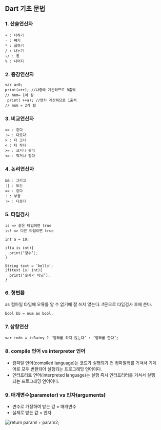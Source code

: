 ## Dart 기초 문법

### 1. 산술연산자
```
+ : 더하기
- : 빼기
* : 곱하기
/ : 나누기
~/ : 몫
% : 나머지
```

### 2. 증감연산자

```
var a=0;
print(a++); //나중에 계산하므로 0출력
// num= 1이 됨
 print( ++a); //먼저 계산하므로 1출력
// num = 2가 됨
```


### 3. 비교연산자
```
== : 같다
!= : 다르다
> : 더 크다
< : 더 작다
>= : 크거나 같다
<= : 작거나 같다
```

### 4. 논리연산자
```
&& : 그리고
|| : 또는
== : 같다
! : 부정
!= : 다르다
```

### 5. 타입검사
```
is => 같은 타입이면 true
is! => 다른 타입이면 true

int a = 10;

if(a is int){
  print(‘정수’);
}

String text = ’hello’;
if(text is! int){
  print(‘숫자가 아님’);
}
```
### 6. 형변환
as 컴파일 타임에 오류를 알 수 없기에 잘 쓰지 않는다. if문으로 타입검사 후에 쓴다.
```
bool bb = num as bool; 
```
### 7. 삼항연산
```
var todo = isRainy ? ‘빨래를 하지 않는다’ : ‘빨래를 한다’;
```
### 8. compile 언어 vs interpreter 언어
- 컴파일 언어(compiled language)는 코드가 실행되기 전 컴파일러를 거쳐서 기계어로 모두 변환되어 실행되는 프로그래밍 언어이다.
- 인터프리트 언어(interpreted language)는 실행 즉시 인터프리터를 거쳐서 실행되는 프로그래밍 언어이다.

### 9. 매개변수(parameter) vs 인자(arguments)
- 변수로 가정하여 받는 값 = 매개변수
- 실제로 받는 값 = 인자 <br/>

![return paraml + param2;](https://github.com/Gunbam27/TIL/assets/95085649/ee2d941d-963c-4df9-b8df-d0b3348e921d)


